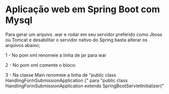# Aplicação web em Spring Boot com Mysql

Para gerar um arquivo .war e rodar em seu servidor preferido como Jboss ou Tomcat e desabilitar o servidor nativo do Spring basta alterar os arquivos abaixo;


1 - No pom xml renomeie a linha de <packaging>jar</packaging> para <packaging>war</packaging>

2 - No pom xml comente o bloco: 
		<!--dependency>
            <groupId>org.springframework.boot</groupId>
            <artifactId>spring-boot-starter-tomcat</artifactId>
            <scope>provided</scope>
        </dependency-->
		
3 - Na classe Main renomeie a linha de "public class HandlingFormSubmissionApplication {" para 
"public class HandlingFormSubmissionApplication extends SpringBootServletInitializer{"
